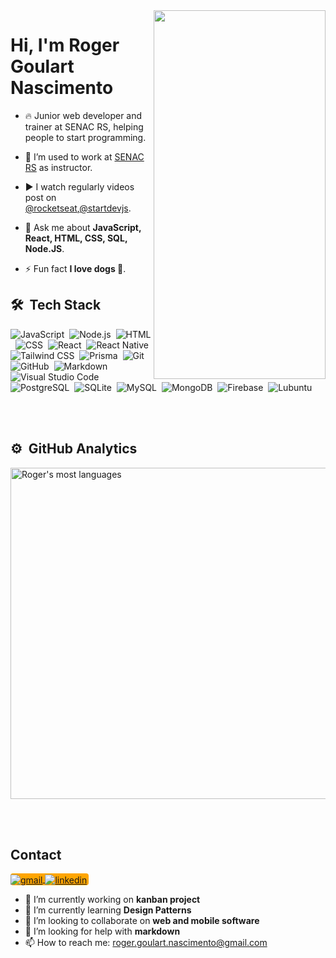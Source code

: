 <img top="5em" align="right" height="590em" width="275em" src="https://raw.githubusercontent.com/gist/RogerRG171/6fef9457021d7fdf80c9da29d7a29400/raw/078dcd51017a359a8351b547d8b2bd4c03d08397/githubcard.svg"/>
<h1 align="left">Hi, I'm Roger Goulart Nascimento</h1>

- 🔥 Junior web developer and trainer at SENAC RS, helping people to start programming.

- 🔭 I’m used to work at [SENAC RS](https://senacrs.com.br) as instructor.

- ▶️ I watch regularly videos post on [@rocketseat](https://www.youtube.com/@rocketseat),[@startdevjs](https://www.youtube.com/@startdevjs).

- 💬 Ask me about **JavaScript, React, HTML, CSS, SQL, Node.JS**.

- ⚡ Fun fact **I love dogs 🐶**.


## 🛠 &nbsp;Tech Stack

![JavaScript](https://img.shields.io/badge/-JavaScript-05122A?style=flat&logo=javascript)&nbsp;
![Node.js](https://img.shields.io/badge/-Node.js-05122A?style=flat&logo=node.js)&nbsp;
![HTML](https://img.shields.io/badge/-HTML-05122A?style=flat&logo=HTML5)&nbsp;
![CSS](https://img.shields.io/badge/-CSS-05122A?style=flat&logo=CSS3&logoColor=1572B6)&nbsp;
![React](https://img.shields.io/badge/-React-05122A?style=flat&logo=react)&nbsp;
![React Native](https://img.shields.io/badge/-React_Native-05122A?style=flat&logo=react)&nbsp;
![Tailwind CSS](https://img.shields.io/badge/-Tailwind_CSS-05122A?style=flat&logo=TailwindCSS)&nbsp;
![Prisma](https://img.shields.io/badge/-prisma-05122A?style=flat&logo=prisma)&nbsp;
![Git](https://img.shields.io/badge/-Git-05122A?style=flat&logo=git)&nbsp;
![GitHub](https://img.shields.io/badge/-GitHub-05122A?style=flat&logo=github)&nbsp;
![Markdown](https://img.shields.io/badge/-Markdown-05122A?style=flat&logo=markdown)&nbsp;
![Visual Studio Code](https://img.shields.io/badge/-Visual%20Studio%20Code-05122A?style=flat&logo=visual-studio-code&logoColor=007ACC)&nbsp;
![PostgreSQL](https://img.shields.io/badge/-PostgreSQL-05122A?style=flat&logo=postgresql)&nbsp;
![SQLite](https://img.shields.io/badge/-SQLite-05122A?style=flat&logo=sqlite)&nbsp;
![MySQL](https://img.shields.io/badge/-MySQL-05122A?style=flat&logo=mysql)&nbsp;
![MongoDB](https://img.shields.io/badge/-MongoDB-05122A?style=flat&logo=mongodb)&nbsp;
![Firebase](https://img.shields.io/badge/-Firebase-05122A?style=flat&logo=Firebase)&nbsp;
![Lubuntu](https://img.shields.io/badge/-Lubuntu-05122A?style=flat&logo=Lubuntu)&nbsp;


<br><br>

## ⚙️ &nbsp;GitHub Analytics

<p align="left">
<!--<img width="530em" src="https://github-readme-stats.vercel.app/api?username=RogerRG171&show_icons=true&theme=vision-friendly-light" alt="Roger's stats"/>-->
<img width="530em" src="https://github-readme-stats.vercel.app/api/top-langs/?username=RogerRG171&layout=compact&theme=vision-friendly-light" alt="Roger's most languages"/>
</p>


<br><br>

## Contact

<p align="left" style="background:orange; border-radius:4px; width:125px">
<a href="mailto:roger.goulart.nascimento@gmail.com" target="_blank">
  <img align="center" src="https://img.shields.io/badge/-roger-05122A?style=flat&logo=gmail" alt="gmail"/>
</a>
<a href="https://www.linkedin.com/in/roger-goulart-do-nascimento-54b3845a/" target="_blank">
  <img align="center" src="https://img.shields.io/badge/-roger-05122A?style=flat&logo=linkedin" alt="linkedin"/>
</a>
</p>


- 🔭 I’m currently working on **kanban project**
- 🌱 I’m currently learning **Design Patterns**
- 👯 I’m looking to collaborate on **web and mobile software**
- 🤔 I’m looking for help with **markdown**
- 📫 How to reach me: roger.goulart.nascimento@gmail.com

